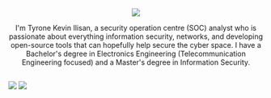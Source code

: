 <div id="header" align="center">
  <img src = "https://github.com/UncleSocks/unclesocks/assets/79778613/8e87af4c-b8df-4135-9c87-3576ac657e2a">
  
  I'm Tyrone Kevin Ilisan, a security operation centre (SOC) analyst who is passionate about everything information security, networks, and developing open-source tools that can hopefully help secure the cyber space. I have a Bachelor's degree in Electronics Engineering (Telecommunication Engineering focused) and a Master's degree in Information Security.
</div>

##

<div id="stats" align="center">
  <div id="stat-1h" align="left">
    <img src = "https://github-readme-stats.vercel.app/api?username=unclesocks&theme=highcontrast&show_icons=true&hide_border=true&count_private=true">
    <img src = "https://github-readme-streak-stats.herokuapp.com/?user=unclesocks&theme=highcontrast&hide_border=true">
  </div>
</dev>
